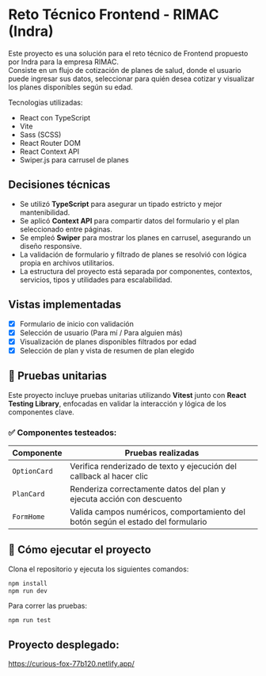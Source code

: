 # Reto Técnico Frontend - RIMAC (Indra)

Este proyecto es una solución para el reto técnico de Frontend propuesto por Indra para la empresa RIMAC.  
Consiste en un flujo de cotización de planes de salud, donde el usuario puede ingresar sus datos, seleccionar para quién desea cotizar y visualizar los planes disponibles según su edad.

Tecnologias utilizadas:
- React con TypeScript
- Vite
- Sass (SCSS)
- React Router DOM
- React Context API
- Swiper.js para carrusel de planes

## Decisiones técnicas

- Se utilizó **TypeScript** para asegurar un tipado estricto y mejor mantenibilidad.
- Se aplicó **Context API** para compartir datos del formulario y el plan seleccionado entre páginas.
- Se empleó **Swiper** para mostrar los planes en carrusel, asegurando un diseño responsive.
- La validación de formulario y filtrado de planes se resolvió con lógica propia en archivos utilitarios.
- La estructura del proyecto está separada por componentes, contextos, servicios, tipos y utilidades para escalabilidad.

## Vistas implementadas

- [x] Formulario de inicio con validación
- [x] Selección de usuario (Para mí / Para alguien más)
- [x] Visualización de planes disponibles filtrados por edad
- [x] Selección de plan y vista de resumen de plan elegido

## 🧪 Pruebas unitarias

Este proyecto incluye pruebas unitarias utilizando **Vitest** junto con **React Testing Library**, enfocadas en validar la interacción y lógica de los componentes clave.

### ✅ Componentes testeados:

| Componente   | Pruebas realizadas                                                 |
|--------------|---------------------------------------------------------------------|
| `OptionCard` | Verifica renderizado de texto y ejecución del callback al hacer clic |
| `PlanCard`   | Renderiza correctamente datos del plan y ejecuta acción con descuento |
| `FormHome`   | Valida campos numéricos, comportamiento del botón según el estado del formulario |

## 🚀 Cómo ejecutar el proyecto

Clona el repositorio y ejecuta los siguientes comandos:

```bash
npm install
npm run dev
```

Para correr las pruebas:
```
npm run test
```

## Proyecto desplegado:

https://curious-fox-77b120.netlify.app/